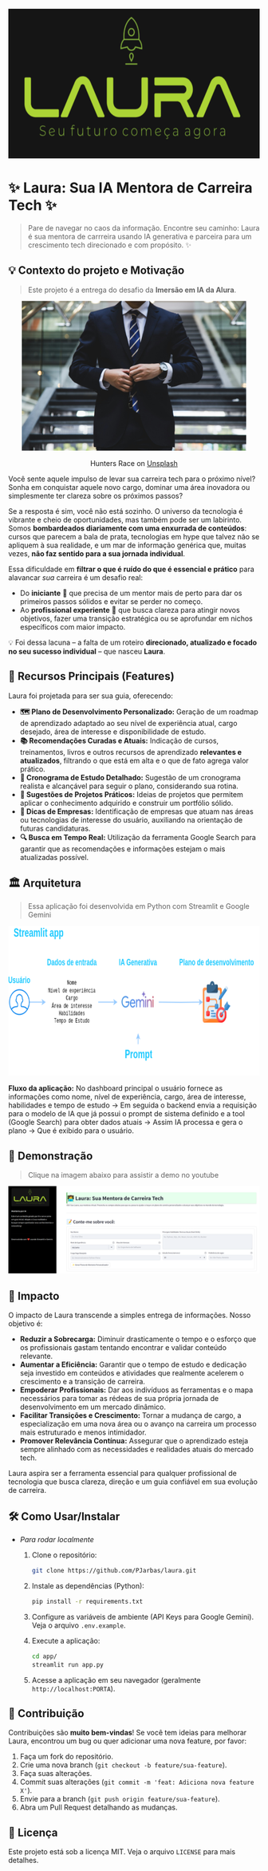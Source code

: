 <p align="center">
    <img src="app/icon/icon2.png" height="300">
  </a>
</p>



# ✨ Laura: Sua IA Mentora de Carreira Tech ✨


> Pare de navegar no caos da informação. Encontre seu caminho: Laura é sua mentora de carrreira usando IA generativa e parceira para um crescimento tech direcionado e com propósito. ✨

## 💡 Contexto do projeto e Motivação

> Este projeto é a entrega do desafio da **Imersão em IA da Alura**.

<p align="center">
    <img src="app/icon/person.jpg" height="300">
    <p align="center" Photo by <a href="https://unsplash.com/@huntersrace?utm_content=creditCopyText&utm_medium=referral&utm_source=unsplash">Hunters Race</a> on <a href="https://unsplash.com/photos/person-standing-near-the-stairs-MYbhN8KaaEc?utm_content=creditCopyText&utm_medium=referral&utm_source=unsplash">Unsplash</a>
    </p>
      
  </a>
</p>

Você sente aquele impulso de levar sua carreira tech para o próximo nível? Sonha em conquistar aquele novo cargo, dominar uma área inovadora ou simplesmente ter clareza sobre os próximos passos?

Se a resposta é sim, você não está sozinho. O universo da tecnologia é vibrante e cheio de oportunidades, mas também pode ser um labirinto. Somos **bombardeados diariamente com uma enxurrada de conteúdos**: cursos que parecem a bala de prata, tecnologias em hype que talvez não se apliquem à sua realidade, e um mar de informação genérica que, muitas vezes, **não faz sentido para a sua jornada individual**.

Essa dificuldade em **filtrar o que é ruído do que é essencial e prático** para alavancar *sua* carreira é um desafio real:

*   Do **iniciante** 🌱 que precisa de um mentor mais de perto para dar os primeiros passos sólidos e evitar se perder no começo.
*   Ao **profissional experiente** 🌳 que busca clareza para atingir novos objetivos, fazer uma transição estratégica ou se aprofundar em nichos específicos com maior impacto.

💡 Foi dessa lacuna – a falta de um roteiro **direcionado, atualizado e focado no seu sucesso individual** – que nasceu **Laura**.


## 🧠 Recursos Principais (Features)

Laura foi projetada para ser sua guia, oferecendo:

*   **🗺️ Plano de Desenvolvimento Personalizado:** Geração de um roadmap de aprendizado adaptado ao seu nível de experiência atual, cargo desejado, área de interesse e disponibilidade de estudo.
*   **📚 Recomendações Curadas e Atuais:** Indicação de cursos, treinamentos, livros e outros recursos de aprendizado **relevantes e atualizados**, filtrando o que está em alta e o que de fato agrega valor prático.
*   **📅 Cronograma de Estudo Detalhado:** Sugestão de um cronograma realista e alcançável para seguir o plano, considerando sua rotina.
*   **🚧 Sugestões de Projetos Práticos:** Ideias de projetos que permitem aplicar o conhecimento adquirido e construir um portfólio sólido.
*   **🏢 Dicas de Empresas:** Identificação de empresas que atuam nas áreas ou tecnologias de interesse do usuário, auxiliando na orientação de futuras candidaturas.
*   **🔍 Busca em Tempo Real:** Utilização da ferramenta Google Search para garantir que as recomendações e informações estejam o mais atualizadas possível.

## 🏛️ Arquitetura

> Essa aplicação foi desenvolvida em Python com Streamlit e Google Gemini


<p align="center">
    <img src="app/icon/tech.png" height="300">
  </a>
</p>


**Fluxo da aplicação:** No dashboard principal o usuário fornece as informações como nome, nível de experiência, cargo, área de interesse, habilidades e tempo de estudo -> Em seguida o backend envia a requisição para o modelo de IA que já possui o prompt de sistema definido e a tool (Google Search) para obter dados atuais -> Assim IA processa e gera o plano -> Que é exibido para o usuário.

## 🚀 Demonstração
> Clique na imagem abaixo para assistir a demo no youtube

[![Vídeo Demonstração](app/icon/demo.png)](https://youtu.be/hoQALAtRkp0)


## 🚀 Impacto

O impacto de Laura transcende a simples entrega de informações. Nosso objetivo é:

*   **Reduzir a Sobrecarga:** Diminuir drasticamente o tempo e o esforço que os profissionais gastam tentando encontrar e validar conteúdo relevante.
*   **Aumentar a Eficiência:** Garantir que o tempo de estudo e dedicação seja investido em conteúdos e atividades que realmente acelerem o crescimento e a transição de carreira.
*   **Empoderar Profissionais:** Dar aos indivíduos as ferramentas e o mapa necessários para tomar as rédeas de sua própria jornada de desenvolvimento em um mercado dinâmico.
*   **Facilitar Transições e Crescimento:** Tornar a mudança de cargo, a especialização em uma nova área ou o avanço na carreira um processo mais estruturado e menos intimidador.
*   **Promover Relevância Contínua:** Assegurar que o aprendizado esteja sempre alinhado com as necessidades e realidades atuais do mercado tech.

Laura aspira ser a ferramenta essencial para qualquer profissional de tecnologia que busca clareza, direção e um guia confiável em sua evolução de carreira.

## 🛠️ Como Usar/Instalar

*   *Para rodar localmente*
    1.  Clone o repositório:
        ```bash
        git clone https://github.com/PJarbas/laura.git
        ```
    
    2.  Instale as dependências (Python):
        ```bash
        pip install -r requirements.txt
        ```
    
    3.  Configure as variáveis de ambiente (API Keys para Google Gemini). Veja o arquivo `.env.example`.

    5.  Execute a aplicação:
        ```bash
        cd app/
        streamlit run app.py
        ```
    6.  Acesse a aplicação em seu navegador (geralmente `http://localhost:PORTA`).

## 🤝 Contribuição

Contribuições são **muito bem-vindas**! Se você tem ideias para melhorar Laura, encontrou um bug ou quer adicionar uma nova feature, por favor:

1.  Faça um fork do repositório.
2.  Crie uma nova branch (`git checkout -b feature/sua-feature`).
3.  Faça suas alterações.
4.  Commit suas alterações (`git commit -m 'feat: Adiciona nova feature X'`).
5.  Envie para a branch (`git push origin feature/sua-feature`).
6.  Abra um Pull Request detalhando as mudanças.


## 📄 Licença

Este projeto está sob a licença MIT. Veja o arquivo `LICENSE` para mais detalhes.

